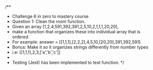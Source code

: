 /**
 * Challenge 6 in zero to mastery course
 * Question 1: Clean the room function.
 * Given an array [1,2,4,591,392,391,2,5,10,2,1,1,1,20,20], 
 * make a function that organizes these into individual array that is ordered.
 * For example: answer = [[1,1,1],[2,2,2],4,5,10,[20,20],391,392,591]
 * Bonus: Make it so it organizes strings differently from number types 
 * i.e: [[1,1,1],2,3,['a','b','c']] 
 * 
 * Testing (Jest) has been implemented to test function.
 */